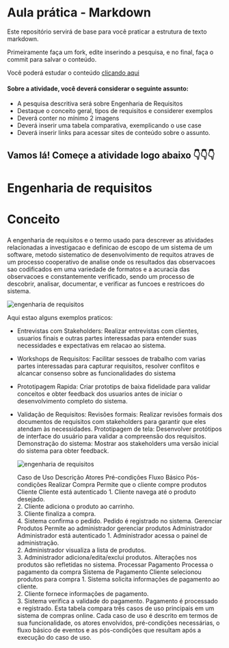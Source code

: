 # Aula prática - Markdown

Este repositório servirá de base para você praticar a estrutura de texto markdown. 

Primeiramente faça um fork, edite inserindo a pesquisa, e no final, faça o commit para salvar o conteúdo.

Você poderá estudar o conteúdo [clicando aqui](https://docs.pipz.com/central-de-ajuda/learning-center/guia-basico-de-markdown#open)

#### Sobre a atividade, você deverá considerar o seguinte assunto:

- A pesquisa descritiva será sobre Engenharia de Requisitos
- Destaque o conceito geral, tipos de requisitos e considerer exemplos
- Deverá conter no mínimo 2 imagens
- Deverá inserir uma tabela comparativa, exemplicando o use case
- Deverá inserir links para acessar sites de conteúdo sobre o assunto.


## Vamos lá! Começe a atividade logo abaixo 👇👇👇

# Engenharia de requisitos 

# Conceito 

### 
A engenharia de requisitos e o termo usado para descrever as atividades relacionadas a investigacao e definicao de escopo de um sistema de um software, metodo sistematico de desenvolvimento de requitos atraves de um processo cooperativo de analise onde os resultados das observacoes sao codificados em uma variedade de formatos e a acuracia das observacoes e constantemente verificado, sendo um processo de descobrir, analisar, documentar, e verificar as funcoes e restricoes do sistema.

![engenharia de requisitos](https://www.devmedia.com.br/imagens/engsoft/artigo6/image05.jpg)

Aqui estao alguns exemplos praticos:

* Entrevistas com Stakeholders: Realizar entrevistas com clientes, usuarios finais e outras partes interessadas para entender suas necessidades e expectativas em relacao ao sistema.

* Workshops de Requisitos: Facilitar sessoes de trabalho com varias partes interessadas para capturar requisitos, resolver conflitos e alcancar consenso sobre as funcionalidades do sistema

* Prototipagem Rapida: Criar prototips de baixa fidelidade para validar conceitos e obter feedback dos usuarios antes de iniciar o desenvolvimento completo do sistema.

* Validação de Requisitos:
  Revisões formais: Realizar revisões formais dos documentos de requisitos com stakeholders para garantir que eles atendam às necessidades.
  Prototipagem de tela: Desenvolver protótipos de interface do usuário para validar a compreensão dos requisitos.
  Demonstração do sistema: Mostrar aos stakeholders uma versão inicial do sistema para obter feedback.

  ![engenharia de requisitos](https://blog-static.infra.grancursosonline.com.br/wp-content/uploads/2020/03/10121622/inni.png)

  Caso de Uso	Descrição	Atores	Pré-condições	Fluxo Básico	Pós-condições
Realizar Compra	Permite que o cliente compre produtos	Cliente	Cliente está autenticado	1. Cliente navega até o produto desejado.<br> 2. Cliente adiciona o produto ao carrinho.<br> 3. Cliente finaliza a compra.<br> 4. Sistema confirma o pedido.	Pedido é registrado no sistema.
Gerenciar Produtos	Permite ao administrador gerenciar produtos	Administrador	Administrador está autenticado	1. Administrador acessa o painel de administração.<br> 2. Administrador visualiza a lista de produtos.<br> 3. Administrador adiciona/edita/exclui produtos.	Alterações nos produtos são refletidas no sistema.
Processar Pagamento	Processa o pagamento da compra	Sistema de Pagamento	Cliente selecionou produtos para compra	1. Sistema solicita informações de pagamento ao cliente.<br> 2. Cliente fornece informações de pagamento.<br> 3. Sistema verifica a validade do pagamento.	Pagamento é processado e registrado.
Esta tabela compara três casos de uso principais em um sistema de compras online. Cada caso de uso é descrito em termos de sua funcionalidade, os atores envolvidos, pré-condições necessárias, o fluxo básico de eventos e as pós-condições que resultam após a execução do caso de uso.







  
 
